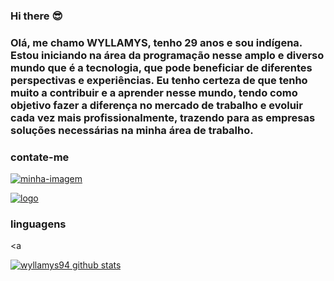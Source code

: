 ###  Hi there :sunglasses:

 ###  Olá, me chamo WYLLAMYS, tenho 29 anos e sou indígena. Estou iniciando na área da programação nesse amplo e diverso mundo que é a tecnologia, que pode beneficiar de diferentes perspectivas e experiências. Eu tenho certeza de que tenho muito a contribuir e a aprender nesse mundo, tendo como objetivo fazer a diferença no mercado de trabalho e evoluir cada vez mais profissionalmente, trazendo para as empresas soluções necessárias na minha área de trabalho.

### contate-me 

<a href="https://img.shields.io/badge/Gmail-D14836?style=for-the-badge&logo=gmail&logoColor=white"><img src="https://img.shields.io/badge/Gmail-D14836?style=for-the-badge&logo=gmail&logoColor=white" alt="minha-imagem"></a>

<a href="www.linkedin.com/in/wyllamys-ynwram"><img src="https://img.shields.io/badge/LinkedIn-0077B5?style=for-the-badge&logo=linkedin&logoColor=white" alt="logo"></a>

### linguagens 

<a 


[![wyllamys94 github stats](https://github-readme-stats.vercel.app/api?username=wyllamys94)](https://github.com/anuraghazra/github-readme-stats)
